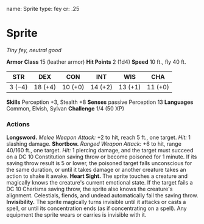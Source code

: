 name: Sprite
type: fey
cr: .25

# Sprite
_Tiny fey, neutral good_

**Armor Class** 15 (leather armor)
**Hit Points** 2 (1d4)
**Speed** 10 ft., fly 40 ft.

| STR     | DEX     | CON     | INT     | WIS     | CHA     |
|---------|---------|---------|---------|---------|---------|
| 3 (−4)  | 18 (+4) | 10 (+0) | 14 (+2) | 13 (+1) | 11 (+0) |

**Skills** Perception +3, Stealth +8
**Senses** passive Perception 13
**Languages** Common, Elvish, Sylvan
**Challenge** 1/4 (50 XP)

### Actions
**Longsword.** _Melee Weapon Attack:_ +2 to hit, reach 5 ft., one target. _Hit:_ 1 slashing damage.
**Shortbow.** _Ranged Weapon Attack:_ +6 to hit, range 40/160 ft., one target. _Hit:_ 1 piercing damage, and the target must succeed on a DC 10 Constitution saving throw or become poisoned for 1 minute. If its saving throw result is 5 or lower, the poisoned target falls unconscious for the same duration, or until it takes damage or another creature takes an action to shake it awake.
**Heart Sight.** The sprite touches a creature and magically knows the creature's current emotional state. If the target fails a DC 10 Charisma saving throw, the sprite also knows the creature's alignment. Celestials, fiends, and undead automatically fail the saving throw.
**Invisibility.** The sprite magically turns invisible until it attacks or casts a spell, or until its concentration ends (as if concentrating on a spell). Any equipment the sprite wears or carries is invisible with it.
